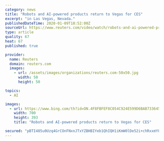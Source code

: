 ```yaml
---
category: news
title: "Robots and AI-powered products return to Vegas for CES"
excerpt: "in Las Vegas, Nevada."
publishedDateTime: 2020-01-09T18:52:00Z
sourceUrl: https://www.reuters.com/video/watch/robots-and-ai-powered-products-return-to-idOVBV1K67B?chan=dxefo27m
type: article
quality: 67
heat: 67
published: true

provider:
  name: Reuters
  domain: reuters.com
  images:
    - url: /assets/images/organizations/reuters.com-50x50.jpg
      width: 50
      height: 50

topics:
  - AI

images:
  - url: https://www.bing.com/th?id=ON.4F8FBFEF8C054C924E599D6BAB733645
    width: 700
    height: 393
    title: "Robots and AI-powered products return to Vegas for CES"

secured: "pBTI485u0Uzq4GrCOnFNxnJTxYZBHBIYeb1QhIQH1iKmW0lDe52i+chRxxmY8qcKIq+uL6oblmkXDrjfIoOOXtGxKP51ANO2KRG9d8exyPos16GYjPf6oTsqwYBIskOw20ar1UZ279ZIZ1Pzd8JLO3rtekFUTh5fSL88+QkHfzact0fwmrwcg32U6MA5mj6jlI3SHCavV9zIHrDvYW21uxKJNRumWdjAgSUXiw5CcJLAWOZ9PDjngr2MZPPcclLM3XlDYRkL3Fkxb161PW0iIA==;bT4Q9G297CD8FwAv09pnnw=="
---
```


